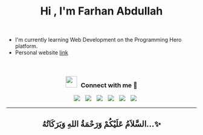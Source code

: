 <h1 align="center"><b>Hi , I'm Farhan Abdullah </b></h1>
  
  <br>

- I'm currently learning Web Development on the Programming Hero platform.
- Personal website [link](https://www.farhanabdullah.com)

<br/>
<h3 align="center" > <img src="https://media.giphy.com/media/iY8CRBdQXODJSCERIr/giphy.gif" width="30" height="30" style="margin-right: 10px;">Connect with me 🤝 </h3>

<p align="center">

 <div align="center"  class="icons-social" style="margin-left: 10px;">
        <a style="margin-left: 10px;"  target="_blank" href="https://www.linkedin.com/in/farhan-abdullah/">
			<img src="https://img.icons8.com/doodle/40/000000/linkedin--v2.png"></a>
   <a style="margin-left: 10px;" target="_blank" href="https://github.com/farhan-abdullah">
		<img src="https://img.icons8.com/doodle/40/000000/github--v1.png"></a>
   <a style="margin-left: 10px;" target="_blank" href="stackoverflow">
	<img src="https://img.icons8.com/external-tal-revivo-color-tal-revivo/40/000000/external-stack-overflow-is-a-question-and-answer-site-for-professional-logo-color-tal-revivo.png"></a>
   <a style="margin-left: 10px;" target="_blank" href="https://www.instagram.com/iamfarhanabdullah/">
			<img src="https://img.icons8.com/doodle/40/000000/instagram-new--v2.png"></a>
   <a style="margin-left: 10px;" target="_blank" href="https://twitter.com/strange_Farhan">
			<img src="https://img.icons8.com/doodle/1x/twitter-squared--v2.png" ></a>
   <a style="margin-left: 10px;" target="_blank" href="https://www.youtube.com/@farhan.abdullah">
				<img src="https://img.icons8.com/doodle/1x/youtube--v2.png" ></a>
</div>
</p>

<hr/>

<div align='center'>

## <b>السَّلاَمُ عَلَيْكُمْ وَرَحْمَةُ اللهِ وَبَرَكَاتُهُ...✨</b>

</div>
